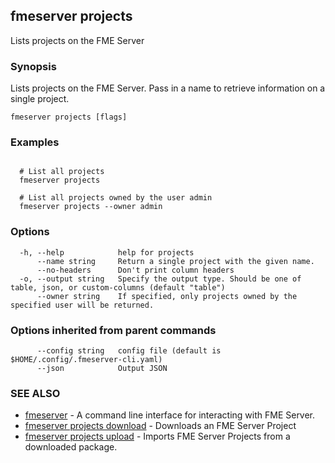 ## fmeserver projects

Lists projects on the FME Server

### Synopsis

Lists projects on the FME Server. Pass in a name to retrieve information on a single project.

```
fmeserver projects [flags]
```

### Examples

```

  # List all projects
  fmeserver projects

  # List all projects owned by the user admin
  fmeserver projects --owner admin
```

### Options

```
  -h, --help            help for projects
      --name string     Return a single project with the given name.
      --no-headers      Don't print column headers
  -o, --output string   Specify the output type. Should be one of table, json, or custom-columns (default "table")
      --owner string    If specified, only projects owned by the specified user will be returned.
```

### Options inherited from parent commands

```
      --config string   config file (default is $HOME/.config/.fmeserver-cli.yaml)
      --json            Output JSON
```

### SEE ALSO

* [fmeserver](fmeserver.md)	 - A command line interface for interacting with FME Server.
* [fmeserver projects download](fmeserver_projects_download.md)	 - Downloads an FME Server Project
* [fmeserver projects upload](fmeserver_projects_upload.md)	 - Imports FME Server Projects from a downloaded package.

